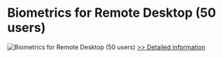 # Biometrics for Remote Desktop (50 users)
![Biometrics for Remote Desktop (50 users)](https://mycommerce.akamaized.net/api/pimages/P300765877/BIG/300765877.GIF)
[>> Detailed information](https://secure.shareit.com/shareit/product.html?productid=300765877&affiliateid=200057808)